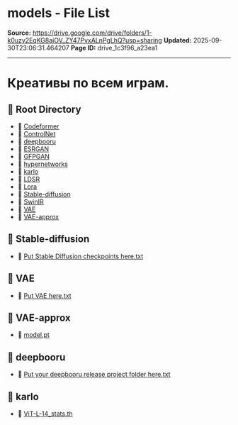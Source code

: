 # models - File List

**Source:** https://drive.google.com/drive/folders/1-k0uzy2EqKG8ajOV_ZY47PvxALnPgLhQ?usp=sharing
**Updated:** 2025-09-30T23:06:31.464207
**Page ID:** drive_1c3f96_a23ea1

---

# Креативы по всем играм.

## 📂 Root Directory

- 📁 [Codeformer](https://drive.google.com/drive/folders/1ryfWqqYzYLuGGZNG7PHW6c3jmTL0a_6h)
- 📁 [ControlNet](https://drive.google.com/drive/folders/18k_bF9AE2UXZb62DSjM8sBSkZVqjKsGI)
- 📁 [deepbooru](https://drive.google.com/drive/folders/16L4x-SPh3kBKZE1Wwq3JXRC6cy-SBzRc)
- 📁 [ESRGAN](https://drive.google.com/drive/folders/1sDNH4XtbROOvvsE45G4aONQSLeo_Nbw_)
- 📁 [GFPGAN](https://drive.google.com/drive/folders/1s5qD9R3XCQVxmumi4GWb0BRBh1F8oAFK)
- 📁 [hypernetworks](https://drive.google.com/drive/folders/1msaWmkcahWgDCSuEMZTwjHsmtvyyP2ya)
- 📁 [karlo](https://drive.google.com/drive/folders/16JktfA4PRayGj5Q7e4laGqqptFJcBW9I)
- 📁 [LDSR](https://drive.google.com/drive/folders/1ryrYo5X1JdImqDbg7xc1Pm4h9vvGCDHO)
- 📁 [Lora](https://drive.google.com/drive/folders/1umDb5vGAzz48QBk7C4t69zrclHHLFVjb)
- 📁 [Stable-diffusion](https://drive.google.com/drive/folders/16je_Yc7BMCfYcaHHaPB8FfFL9oxeACQa)
- 📁 [SwinIR](https://drive.google.com/drive/folders/1s-lklEX-AUzUreciroHriV5hxwEJqs_5)
- 📁 [VAE](https://drive.google.com/drive/folders/16_tHoMx3HS-fPhc25Uuq4mHAZ4l38mYh)
- 📁 [VAE-approx](https://drive.google.com/drive/folders/16dRLZ8mistTJcjaStUZn_AKfS6zPPBRL)

## 📂 Stable-diffusion

- 📝 [Put Stable Diffusion checkpoints here.txt](https://drive.google.com/file/d/1GvOlWGtvcWt2HkJhJLhucVwYebGATlRb/view?usp=drivesdk)

## 📂 VAE

- 📝 [Put VAE here.txt](https://drive.google.com/file/d/1Gl74On2uedknt9dSXWmvzJ8aLjhnWL9X/view?usp=drivesdk)

## 📂 VAE-approx

- 📎 [model.pt](https://drive.google.com/file/d/1GqjOaIsxLXrwfhhggNXQVj_FGcbsHHn2/view?usp=drivesdk)

## 📂 deepbooru

- 📝 [Put your deepbooru release project folder here.txt](https://drive.google.com/file/d/1GkGgVcaOQO8-2oPclJJBgCWGCCzgDEL2/view?usp=drivesdk)

## 📂 karlo

- 📎 [ViT-L-14_stats.th](https://drive.google.com/file/d/1Gho1YBx-ZwTpAtKJz01bl5boLHlv6cKF/view?usp=drivesdk)

